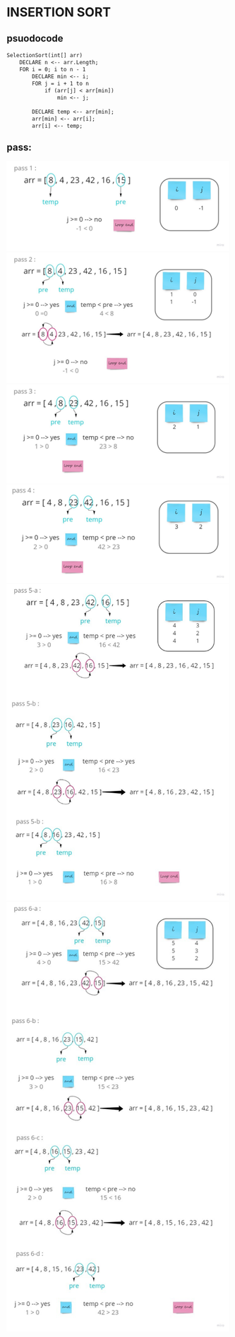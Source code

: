 # INSERTION SORT

## psuodocode
```
SelectionSort(int[] arr)
    DECLARE n <-- arr.Length;
    FOR i = 0; i to n - 1  
        DECLARE min <-- i;
        FOR j = i + 1 to n
            if (arr[j] < arr[min])
                min <-- j;

        DECLARE temp <-- arr[min];
        arr[min] <-- arr[i];
        arr[i] <-- temp;
```
## pass:
![](../img/pass1.jpg)
<br>
![](../img/pass2.jpg)
<br>
![](../img/pass3.jpg)
<br>
![](../img/pass4.jpg)
<br>
![](../img/pass5.jpg)
<br>
![](../img/pass6.jpg)
